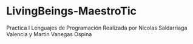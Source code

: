 # LivingBeings-MaestroTic
Practica I Lenguajes de Programación Realizada por Nicolas Saldarriaga Valencia y Martin Vanegas Ospina
